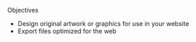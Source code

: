 Objectives

* Design original artwork or graphics for use in your website
* Export files optimized for the web





